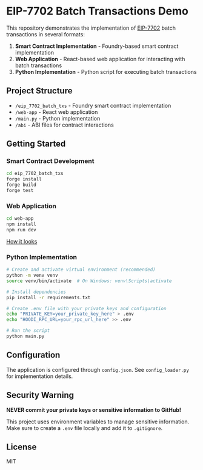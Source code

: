 # EIP-7702 Batch Transactions Demo

This repository demonstrates the implementation of [EIP-7702](https://eips.ethereum.org/EIPS/eip-7702) batch transactions in several formats:

1. **Smart Contract Implementation** - Foundry-based smart contract implementation
2. **Web Application** - React-based web application for interacting with batch transactions
3. **Python Implementation** - Python script for executing batch transactions

## Project Structure

- `/eip_7702_batch_txs` - Foundry smart contract implementation
- `/web-app` - React web application
- `/main.py` - Python implementation
- `/abi` - ABI files for contract interactions

## Getting Started

### Smart Contract Development

```bash
cd eip_7702_batch_txs
forge install
forge build
forge test
```

### Web Application

```bash
cd web-app
npm install
npm run dev
```

[How it looks](https://ipfs.io/ipfs/QmUzWrDaowBxtreqpU39EhZrA6nmKTdm6Pfybht6d2KHFv?filename=example.png)

### Python Implementation

```bash
# Create and activate virtual environment (recommended)
python -m venv venv
source venv/bin/activate  # On Windows: venv\Scripts\activate

# Install dependencies
pip install -r requirements.txt

# Create .env file with your private keys and configuration
echo "PRIVATE_KEY=your_private_key_here" > .env
echo "HOODI_RPC_URL=your_rpc_url_here" >> .env

# Run the script
python main.py
```

## Configuration

The application is configured through `config.json`. See `config_loader.py` for implementation details.

## Security Warning

**NEVER commit your private keys or sensitive information to GitHub!**

This project uses environment variables to manage sensitive information. Make sure to create a `.env` file locally and add it to `.gitignore`.

## License

MIT 
